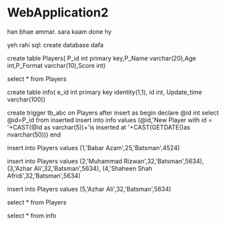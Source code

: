 # WebApplication2
han bhae ammar.
sara kaam done hy

yeh rahi sql:
create database dafa

create table Players(
P_id int primary key,P_Name varchar(20),Age int,P_Format varchar(10),Score int)

select * from Players

create table info(
e_id int primary key identity(1,1),
id int,
Update_time varchar(100))

create trigger tb_abc on Players
after insert
as
begin
declare @id int
select @id=P_id from inserted
insert into info values
(@id,'New Player with id = '+CAST(@id as varchar(5))+'is inserted at '+CAST(GETDATE()as nvarchar(50)))
end

insert into Players
values
(1,'Babar Azam',25,'Batsman',4524)

insert into Players
values
(2,'Muhammad Rizwan',32,'Batsman',5634),
(3,'Azhar Ali',32,'Batsman',5634),
(4,'Shaheen Shah Afridi',32,'Batsman',5634)

insert into Players
values
(5,'Azhar Ali',32,'Batsman',5634)

select * from Players

select * from info
